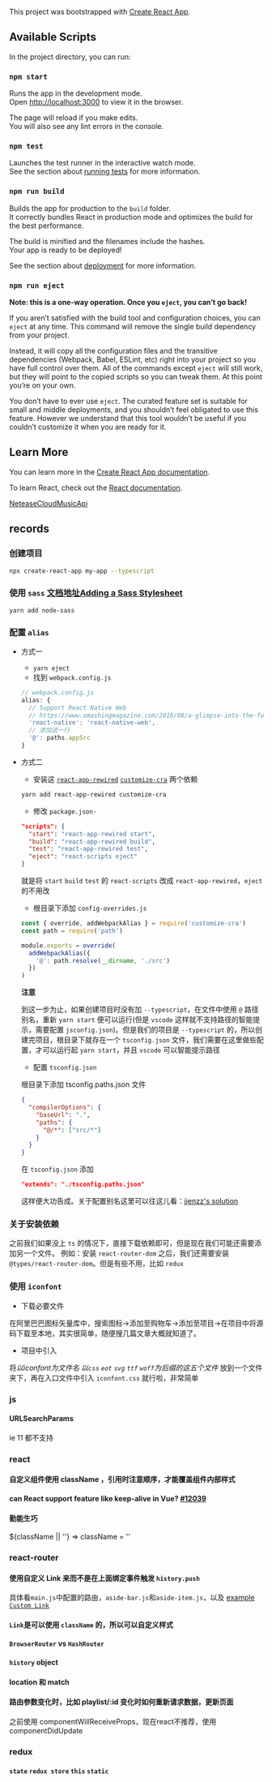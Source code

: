 This project was bootstrapped with [Create React App](https://github.com/facebook/create-react-app).

## Available Scripts

In the project directory, you can run:

### `npm start`

Runs the app in the development mode.<br>
Open [http://localhost:3000](http://localhost:3000) to view it in the browser.

The page will reload if you make edits.<br>
You will also see any lint errors in the console.

### `npm test`

Launches the test runner in the interactive watch mode.<br>
See the section about [running tests](https://facebook.github.io/create-react-app/docs/running-tests) for more information.

### `npm run build`

Builds the app for production to the `build` folder.<br>
It correctly bundles React in production mode and optimizes the build for the best performance.

The build is minified and the filenames include the hashes.<br>
Your app is ready to be deployed!

See the section about [deployment](https://facebook.github.io/create-react-app/docs/deployment) for more information.

### `npm run eject`

**Note: this is a one-way operation. Once you `eject`, you can’t go back!**

If you aren’t satisfied with the build tool and configuration choices, you can `eject` at any time. This command will remove the single build dependency from your project.

Instead, it will copy all the configuration files and the transitive dependencies (Webpack, Babel, ESLint, etc) right into your project so you have full control over them. All of the commands except `eject` will still work, but they will point to the copied scripts so you can tweak them. At this point you’re on your own.

You don’t have to ever use `eject`. The curated feature set is suitable for small and middle deployments, and you shouldn’t feel obligated to use this feature. However we understand that this tool wouldn’t be useful if you couldn’t customize it when you are ready for it.

## Learn More

You can learn more in the [Create React App documentation](https://facebook.github.io/create-react-app/docs/getting-started).

To learn React, check out the [React documentation](https://reactjs.org/).



[NeteaseCloudMusicApi](https://github.com/Binaryify/NeteaseCloudMusicApi)

## records

### 创建项目
```sh
npx create-react-app my-app --typescript
```

### 使用 `sass` [文档地址Adding a Sass Stylesheet](https://facebook.github.io/create-react-app/docs/adding-a-sass-stylesheet)
```shell
yarn add node-sass
```

### 配置 `alias`

* 方式一
  - `yarn eject`
  - 找到 `webpack.config.js`
  ```js
  // webpack.config.js
  alias: {
    // Support React Native Web
    // https://www.smashingmagazine.com/2016/08/a-glimpse-into-the-future-with-react-native-for-web/
    'react-native': 'react-native-web',
    // 添加这一行
    '@': paths.appSrc
  }
  ```

* 方式二

  + 安装这 [`react-app-rewired`](https://github.com/timarney/react-app-rewired) [`customize-cra`](https://github.com/arackaf/customize-cra) 两个依赖
  ```sh
  yarn add react-app-rewired customize-cra
  ```
  + 修改 `package.json·`
  ```json
  "scripts": {
    "start": "react-app-rewired start",
    "build": "react-app-rewired build",
    "test": "react-app-rewired test",
    "eject": "react-scripts eject"
  }
  ```
  就是将 `start` `build` `test` 的 `react-scripts` 改成 `react-app-rewired`，`eject` 的不用改
  + 根目录下添加 `config-overrides.js`
  ```js
  const { override, addWebpackAlias } = require('customize-cra')
  const path = require('path')

  module.exports = override(
    addWebpackAlias({
      '@': path.resolve(__dirname, './src')
    })
  )
  ```

  **注意**

  到这一步为止，如果创建项目时没有加 `--typescript`，在文件中使用 `@` 路径别名，重新 `yarn start` 便可以运行(但是 `vscode` 这样就不支持路径的智能提示，需要配置 `jsconfig.json`)。但是我们的项目是 `--typescript` 的，所以创建完项目，根目录下就存在一个 `tsconfig.json` 文件，我们需要在这里做些配置，才可以运行起 `yarn start`，并且 `vscode` 可以智能提示路径

  + 配置 `tsconfig.json`

  根目录下添加 tsconfig.paths.json 文件
  ```json
  {
    "compilerOptions": {
      "baseUrl": ".",
      "paths": {
        "@/*": ["src/*"]
      }
    }
  }
  ```

  在 `tsconfig.json` 添加
  ```json
  "extends": "./tsconfig.paths.json"
  ```

  这样便大功告成。关于配置别名这里可以往这儿看：[jjenzz's solution](https://github.com/facebook/create-react-app/issues/5118#issuecomment-464025389)

### 关于安装依赖
之前我们如果没上 `ts` 的情况下，直接下载依赖即可，但是现在我们可能还需要添加另一个文件。
例如：安装 `react-router-dom` 之后，我们还需要安装 `@types/react-router-dom`。但是有些不用，比如 `redux`

### 使用 `iconfont`

- 下载必要文件

在阿里巴巴图标矢量库中，搜索图标->添加至购物车->添加至项目->在项目中将源码下载至本地，其实很简单，随便搜几篇文章大概就知道了。

- 项目中引入

将*以iconfont为文件名* *以`css` `eot` `svg` `ttf` `woff`为后缀的这五个文件* 放到一个文件夹下，再在入口文件中引入 `iconfont.css` 就行啦，非常简单

### js

#### URLSearchParams
ie 11 都不支持

### react

#### 自定义组件使用 className ，引用时注意顺序，才能覆盖组件内部样式

#### can React support feature like keep-alive in Vue? [#12039](https://github.com/facebook/react/issues/12039)

#### 勤能生巧
${className || ''} => className = ''



### **react-router**

<!-- TODO -->
#### 使用自定义 Link 来而不是在上面绑定事件触发 `history.push`
具体看`main.js`中配置的路由，`aside-bar.js`和`aside-item.js`，以及 [example `Custom Link`](https://reacttraining.com/react-router/web/example/custom-link)
#### `Link`是可以使用 `className` 的，所以可以自定义样式
#### `BrowserRouter` vs `HashRouter`
#### `history` object
#### location 和 match
#### 路由参数变化时，比如 playlist/:id 变化时如何重新请求数据，更新页面
  之前使用 componentWillReceiveProps，现在react不推荐，使用 componentDidUpdate



### **redux**

#### `state` `redux store` `this` `static`
